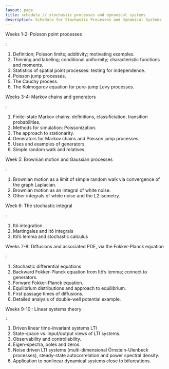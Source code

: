 ```yaml
---
layout: page
title: schedule // stochastic processes and dynamical systems
description: Schedule for Stochastic Processes and Dynamical Systems
---
```



Weeks 1-2: Poisson point processes

:  

1. Definition; Poisson limits; additivity; motivating examples.
2. Thinning and labeling; conditional uniformity; characteristic functions and moments.
3. Statistics of spatial point processes: testing for independence.
4. Poisson jump processes.
5. The Cauchy process.
6. The Kolmogorov equation for pure-jump Levy processes.

Weeks 3-4: Markov chains and generators

:  

1. Finite-state Markov chains: definitions, classificiation, transition probabilities.
2. Methods for simulation: Poissonization.
3. The approach to stationarity.
4. Generators for Markov chains and Poisson jump processes.
5. Uses and examples of generators.
6. Simple random walk and relatives.

Week 5: Brownian motion and Gaussian processes

:  

1. Brownian motion as a limit of simple random walk via convergence of the graph Laplacian.
2. Brownian motion as an integral of white noise.
3. Other integrals of white noise and the L2 isometry.

Week 6: The stochastic integral

:  

1. Itô integration.
2. Martingales and Itô integrals 
3. Itô’s lemma and stochastic calculus

Weeks 7-8: Diffusions and associated PDE, via the Fokker-Planck equation

:  

1. Stochastic differential equations
2. Backward Fokker-Planck equation from Itô’s lemma; connect to generators. 
3. Forward Fokker-Planck equation.
4. Equilibrium distributions and approach to equilibrium. 
5. First passage times of diffusions. 
6. Detailed analysis of double-well potential example.  

Weeks 9-10:: Linear systems theory

    :  

1. Driven linear time-invariant systems LTI
2. State-space vs. input/output views of LTI systems. 
3. Observability and controllability. 
4. Eigen-spectra, poles and zeros. 
5. Noise driven LTI systems (multi-dimensional Örnstein-Ulenbeck processes), steady-state autocorrelation and power spectral density. 
6. Application to nonlinear dynamical systems close to bifurcations. 

